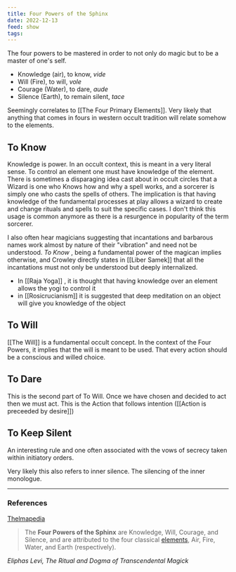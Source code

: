 ```yaml
---
title: Four Powers of the Sphinx
date: 2022-12-13
feed: show
tags:
---
```

The four powers to be mastered in order to not only do magic but to be a master of one's self.

- Knowledge (air), to know, *vide*
- Will (Fire), to will, *vole*
- Courage (Water), to dare, *aude*
- Silence (Earth), to remain silent, *tace*

Seemingly correlates to [[The Four Primary Elements]]. Very likely that anything that comes in fours in western occult tradition will relate somehow to the elements. 

## To Know
Knowledge is power. In an occult context, this is meant in a very literal sense. To control an element one must have knowledge of the element. There is sometimes a disparaging idea cast about in occult circles that a Wizard is one who Knows how and why a spell works, and a sorcerer is simply one who casts the spells of others. The implication is that having knowledge of the fundamental processes at play allows a wizard to create and change rituals and spells to suit the specific cases. I don't think this usage is common anymore as there is a resurgence in popularity of the term sorcerer. 

I also often hear magicians suggesting that incantations and barbarous names work almost by nature of their "vibration" and need not be understood. *To Know* , being a fundamental power of the magican implies otherwise, and Crowley directly states in [[Liber Samek]] that all the incantations must not only be understood but deeply internalized.

- In [[Raja Yoga]] , it is thought that having knowledge over an element allows the yogi to control it
- in [[Rosicrucianism]] it is suggested that deep meditation on an object will give you knowledge of the object

## To Will
[[The Will]] is a fundamental occult concept. In the context of the Four Powers, it implies that the will is meant to be used. That every action should be a conscious and willed choice.

## To Dare
This is the second part of To Will. Once we have chosen and decided to act then we must act. This is the Action that follows intention ([[Action is preceeded by desire]]) 

## To Keep Silent
An interesting rule and one often associated with the vows of secrecy taken within initiatory orders. 

Very likely this also refers to inner silence. The silencing of the inner monologue.


___
### References
[Thelmapedia](http://www.thelemapedia.org/index.php/Four_Powers_of_the_Sphinx)
>The **Four Powers of the Sphinx** are Knowledge, Will, Courage, and Silence, and are attributed to the four classical [elements](http://www.thelemapedia.org/index.php/Elements "Elements"), Air, Fire, Water, and Earth (respectively).

*Eliphas Levi, The Ritual and Dogma of Transcendental Magick*